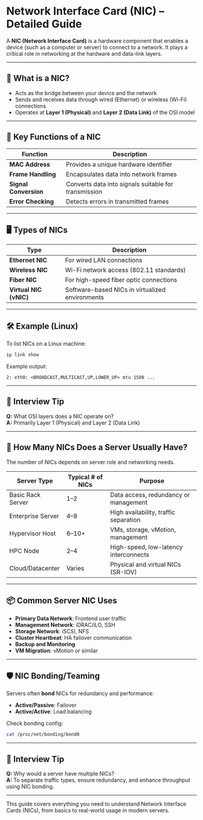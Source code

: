 
# Network Interface Card (NIC) – Detailed Guide

A **NIC (Network Interface Card)** is a hardware component that enables a device (such as a computer or server) to connect to a network. It plays a critical role in networking at the hardware and data-link layers.

---

## 🔧 What is a NIC?

- Acts as the bridge between your device and the network
- Sends and receives data through wired (Ethernet) or wireless (Wi-Fi) connections
- Operates at **Layer 1 (Physical)** and **Layer 2 (Data Link)** of the OSI model

---

## 🧩 Key Functions of a NIC

| Function | Description |
|----------|-------------|
| **MAC Address** | Provides a unique hardware identifier |
| **Frame Handling** | Encapsulates data into network frames |
| **Signal Conversion** | Converts data into signals suitable for transmission |
| **Error Checking** | Detects errors in transmitted frames |

---

## 🖥️ Types of NICs

| Type | Description |
|------|-------------|
| **Ethernet NIC** | For wired LAN connections |
| **Wireless NIC** | Wi-Fi network access (802.11 standards) |
| **Fiber NIC** | For high-speed fiber optic connections |
| **Virtual NIC (vNIC)** | Software-based NICs in virtualized environments |

---

## 🛠️ Example (Linux)

To list NICs on a Linux machine:
```bash
ip link show
```
Example output:
```
2: eth0: <BROADCAST,MULTICAST,UP,LOWER_UP> mtu 1500 ...
```

---

## 🧠 Interview Tip

**Q:** What OSI layers does a NIC operate on?  
**A:** Primarily Layer 1 (Physical) and Layer 2 (Data Link)

---

## 🔢 How Many NICs Does a Server Usually Have?

The number of NICs depends on server role and networking needs.

| Server Type | Typical # of NICs | Purpose |
|-------------|-------------------|---------|
| Basic Rack Server | 1–2 | Data access, redundancy or management |
| Enterprise Server | 4–8 | High availability, traffic separation |
| Hypervisor Host | 6–10+ | VMs, storage, vMotion, management |
| HPC Node | 2–4 | High-speed, low-latency interconnects |
| Cloud/Datacenter | Varies | Physical and virtual NICs (SR-IOV) |

---

## 📦 Common Server NIC Uses

- **Primary Data Network**: Frontend user traffic
- **Management Network**: iDRAC/iLO, SSH
- **Storage Network**: iSCSI, NFS
- **Cluster Heartbeat**: HA failover communication
- **Backup and Monitoring**
- **VM Migration**: vMotion or similar

---

## 🛡️ NIC Bonding/Teaming

Servers often **bond** NICs for redundancy and performance:
- **Active/Passive**: Failover
- **Active/Active**: Load balancing

Check bonding config:
```bash
cat /proc/net/bonding/bond0
```

---

## 🧠 Interview Tip

**Q:** Why would a server have multiple NICs?  
**A:** To separate traffic types, ensure redundancy, and enhance throughput using NIC bonding.

---

This guide covers everything you need to understand Network Interface Cards (NICs), from basics to real-world usage in modern servers.
